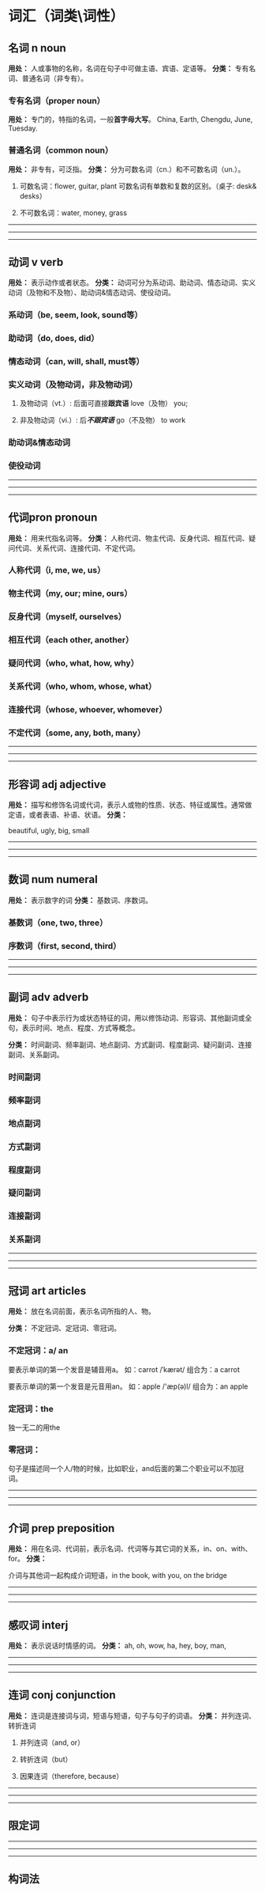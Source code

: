 # 词汇（词类\词性）


## 名词 n noun

**用处：** 人或事物的名称，名词在句子中可做主语、宾语、定语等。
**分类：** 专有名词、普通名词（非专有）。

### 专有名词（proper noun）

**用处：** 专门的，特指的名词，一般**首字母大写**。
China, Earth, Chengdu, June, Tuesday.

### 普通名词（common noun）

**用处：** 非专有，可泛指。
**分类：** 分为可数名词（cn.）和不可数名词（un.）。

1. 可数名词：flower, guitar, plant
可数名词有单数和复数的区别。（桌子: desk& desks）

2. 不可数名词：water, money, grass

---
---
---

## 动词 v verb

**用处：** 表示动作或者状态。
**分类：** 动词可分为系动词、助动词、情态动词、实义动词（及物和不及物）、助动词&情态动词、使役动词。

### 系动词（be, seem, look, sound等）

### 助动词（do, does, did）

### 情态动词（can, will, shall, must等）

### 实义动词（及物动词，非及物动词）

1. 及物动词（vt.）:
后面可直接**跟宾语**
 love（及物） you;

2. 非及物动词（vi.）:
后***不跟宾语***
 go（不及物） to work

### 助动词&情态动词

### 使役动词

---
---
---


## 代词pron pronoun
**用处：** 用来代指名词等。
**分类：** 人称代词、物主代词、反身代词、相互代词、疑问代词、关系代词、连接代词、不定代词。

### 人称代词（i, me, we, us）

### 物主代词（my, our; mine, ours）

### 反身代词（myself, ourselves）

### 相互代词（each other, another）

### 疑问代词（who, what, how, why）

### 关系代词（who, whom, whose, what）

### 连接代词（whose, whoever, whomever）

### 不定代词（some, any, both, many）

---
---
---


## 形容词 adj adjective
**用处：** 描写和修饰名词或代词，表示人或物的性质、状态、特征或属性。通常做定语，或者表语、补语、状语。
**分类：** 

beautiful, ugly, big, small

---
---
---


## 数词 num numeral

**用处：** 表示数字的词
**分类：** 基数词、序数词。

### 基数词（one, two, three）

### 序数词（first, second, third）

---
---
---


## 副词 adv  adverb

**用处：** 句子中表示行为或状态特征的词，用以修饰动词、形容词、其他副词或全句，表示时间、地点、程度、方式等概念。

**分类：** 时间副词、频率副词、地点副词、方式副词、程度副词、疑问副词、连接副词、关系副词。

### 时间副词

### 频率副词

### 地点副词

### 方式副词

### 程度副词

### 疑问副词

### 连接副词

### 关系副词

---
---
---


## 冠词 art articles
**用处：** 放在名词前面，表示名词所指的人、物。

**分类：** 不定冠词、定冠词、零冠词。

### 不定冠词：a/ an
要表示单词的第一个发音是辅音用a。
如：carrot  /ˈkærət/
组合为：a carrot

要表示单词的第一个发音是元音用an。
如：apple  /'æp(ə)l/
组合为：an apple
			
### 定冠词：the
独一无二的用the

### 零冠词：
句子是描述同一个人/物的时候，比如职业，and后面的第二个职业可以不加冠词。

---
---
---


## 介词  prep preposition
**用处：** 用在名词、代词前，表示名词、代词等与其它词的关系，in、on、with、for。
**分类：** 

介词与其他词一起构成介词短语，in the book, with you, on the bridge

---
---
---


## 感叹词 interj

**用处：** 表示说话时情感的词。
**分类：** 
ah, oh, wow, ha, hey, boy, man,

---
---
---


## 连词 conj conjunction

**用处：** 连词是连接词与词，短语与短语，句子与句子的词语。
**分类：** 并列连词、转折连词

1. 并列连词（and, or）

2. 转折连词（but）

3. 因果连词（therefore, because）

---
---
---


## 限定词

---
---
---

## 构词法